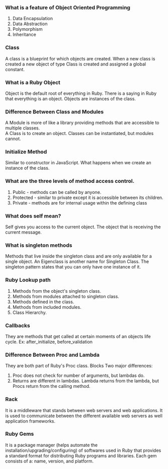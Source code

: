 ### What is a feature of Object Oriented Programming
1) Data Encapsulation
2) Data Abstraction
3) Polymorphism
4) Inheritance

### Class
A class is a blueprint for which objects are created.  When a new class is created
a new object of type Class is created and assigned a global constant.

### What is a Ruby Object
Object is the default root of everything in Ruby.  There is a saying in Ruby that everything
is an object. Objects are instances of the class.

### Difference Between Class and Modules
A Module is more of like a library providing methods that are accessible to
multiple classes.  
A Class is to create an object.
Classes can be instantiated, but modules cannot.

### Initialize Method
Similar to constructor in JavaScript. What happens when we create an instance of
the class.

### What are the three levels of method access control.
1) Public - methods can be called by anyone.
2) Protected - similar to private except it is accessible between its children.
3) Private - methods are for internal usage within the defining class

### What does self mean?
Self gives you access to the current object. The object that is receiving the current message.

### What is singleton methods
Methods that live inside the singleton class and are only available for a single object. An Eigenclass
is another name for Singleton Class. The singleton pattern states that you can only have
one instance of it.

### Ruby Lookup path
1) Methods from the object's singleton class.
2) Methods from modules attached to singleton class.
3) Methods defined in the class.
4) Methods from included modules.
5) Class Hierarchy.

### Callbacks
They are methods that get called at certain moments of an objects life cycle.
Ex: after_initialize, before_validation

### Difference Between Proc and Lambda
They are both part of Ruby's Proc class. Blocks
Two major differences:
1) Proc does not check for number of arguments, but lambdas do.
2) Returns are different in lambdas. Lambda returns from the lambda, but Procs return
from the calling method.

### Rack
It is a middleware that stands between web servers and web applications. It is used to
communicate between the different available web servers as well application frameworks.

### Ruby Gems
It is a package manager (helps automate the installation/upgrading/configuring) of softwares
used in Ruby that provides a standard format for distributing Ruby programs and libraries.
Each gem consists of a: name, version, and platform.
